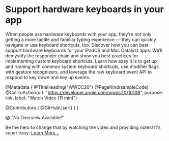 # Support hardware keyboards in your app

When people use hardware keyboards with your app, they’re not only getting a more tactile and familiar typing experience — they can quickly navigate or use keyboard shortcuts, too. Discover how you can best support hardware keyboards for your iPadOS and Mac Catalyst apps: We’ll demystify the responder chain and show you best practices for implementing custom keyboard shortcuts. Learn how easy it is to get up and running with common system keyboard shortcuts, use modifier flags with gesture recognizers, and leverage the raw keyboard event API to respond to key down and key up events.

@Metadata {
   @TitleHeading("WWDC20")
   @PageKind(sampleCode)
   @CallToAction(url: "https://developer.apple.com/wwdc20/10109", purpose: link, label: "Watch Video (11 min)")

   @Contributors {
      @GitHubUser(<replace this with your GitHub handle>)
   }
}

😱 "No Overview Available!"

Be the hero to change that by watching the video and providing notes! It's super easy:
 [Learn More…](https://wwdcnotes.com/documentation/wwdcnotes/contributing)

